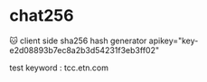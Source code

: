 # chat256
🐱 client side sha256 hash generator
apikey="key-e2d08893b7ec8a2b3d54231f3eb3ff02"


test keyword : tcc.etn.com
